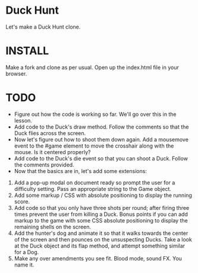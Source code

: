 Duck Hunt
=========

Let's make a Duck Hunt clone.

INSTALL
=======

Make a fork and clone as per usual. Open up the index.html file in your browser.

TODO
====

* Figure out how the code is working so far. We'll go over this in the lesson.
* Add code to the Duck's draw method. Follow the comments so that the Duck
flies across the screen.
* Now let's figure out how to shoot them down again. Add a mousemove event to
the #game element to move the crosshair along with the mouse. Is it centered
properly?
* Add code to the Duck's die event so that you can shoot a Duck. Follow the
comments provided.
* Now that the basics are in, let's add some extensions:

1. Add a pop-up modal on document ready so prompt the user for a difficulty
setting. Pass an appropriate string to the Game object.
2. Add some markup / CSS with absolute positioning to display the running score.
3. Add code so that you only have three shots per round; after firing three times
prevent the user from killing a Duck. Bonus points if you can add markup to the
game with some CSS absolute positioning to display the remaining shells on the
screen.
4. Add the hunter's dog and animate it so that it walks towards the center of
the screen and then pounces on the unsuspecting Ducks. Take a look at the Duck
object and its flap method, and attempt something similar for a Dog.
5. Make any over amendments you see fit. Blood mode, sound FX. You name it.